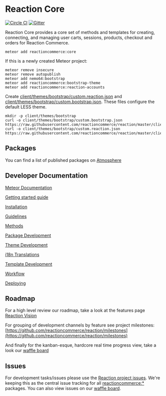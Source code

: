 # Reaction Core
[![Circle CI](https://circleci.com/gh/reactioncommerce/reaction-core.svg?style=svg)](https://circleci.com/gh/reactioncommerce/reaction-core) [![Gitter](https://badges.gitter.im/JoinChat.svg)](https://gitter.im/reactioncommerce/reaction?utm_source=badge&utm_medium=badge&utm_campaign=pr-badge&utm_content=badge)

Reaction Core provides a core set of methods and templates for creating, connecting, and managing user carts, sessions, products, checkout and orders for Reaction Commerce.

```
meteor add reactioncommerce:core
```

If this is a newly created Meteor project:

```
meteor remove insecure
meteor remove autopublish
meteor add nemo64:bootstrap
meteor add reactioncommerce:bootstrap-theme
meteor add reactioncommerce:reaction-accounts
```

Create [client/themes/bootstrap/custom.reaction.json](https://github.com/reactioncommerce/reaction/blob/master/client/themes/bootstrap/custom.reaction.json) and [client/themes/bootstrap/custom.bootstrap.json](https://github.com/reactioncommerce/reaction/blob/master/client/themes/bootstrap/custom.bootstrap.json). These files configure the default LESS theme.

```
mkdir -p client/themes/bootstrap
curl -o client/themes/bootstrap/custom.bootstrap.json https://raw.githubusercontent.com/reactioncommerce/reaction/master/client/themes/bootstrap/custom.bootstrap.json
curl -o client/themes/bootstrap/custom.reaction.json https://raw.githubusercontent.com/reactioncommerce/reaction/master/client/themes/bootstrap/custom.reaction.json
```

## Packages
You can find a list of published packages on [Atmosphere](https://atmospherejs.com/?q=reactioncommerce)

## Developer Documentation
[Meteor Documentation](http://docs.meteor.com)

[Getting started guide](http://thoughts.reactioncommerce.com/how-to-get-involved-with-reaction-commerce/)

[Installation](https://github.com/reactioncommerce/reaction/blob/master/docs/developer/installation.md)

[Guidelines](https://github.com/reactioncommerce/reaction/blob/master/docs/developer/overview.md)

[Methods](https://github.com/reactioncommerce/reaction/blob/master/docs/developer/methods.md)

[Package Development](https://github.com/reactioncommerce/reaction/blob/master/docs/developer/packages.md)

[Theme Development](https://github.com/reactioncommerce/reaction/blob/master/docs/developer/themes.md)

[i18n Translations](https://github.com/reactioncommerce/reaction/blob/master/docs/developer/i18n.md)

[Template Development](https://github.com/reactioncommerce/reaction/blob/master/docs/developer/templates.md)

[Workflow](docs/workflow.md)

[Deploying](https://github.com/reactioncommerce/reaction/blob/master/docs/developer/deploying.md)

## Roadmap
For a high level review our roadmap, take a look at the features page [Reaction Vision](http://reactioncommerce.com/features)

For grouping of development channels by feature see project milestones: [https://github.com/reactioncommerce/reaction/milestones](https://github.com/reactioncommerce/reaction/milestones)

And finally for the kanban-esque, hardcore real time progress view, take a look our [waffle board](https://waffle.io/reactioncommerce/reaction)

## Issues
For development tasks/issues please use the [Reaction project issues](https://github.com/reactioncommerce/reaction/issues?state=open). We're keeping this as the central issue tracking for all [reactioncommerce:*](https://github.com/reactioncommerce/) packages. You can also view issues on our [waffle board](https://waffle.io/reactioncommerce/reaction).
